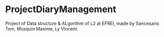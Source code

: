 # ProjectDiaryManagement

Project of Data structure & ALgorithm of L2 at EFREI, made by Sancesario Tom, Musquin Maxime, Ly Vincent.
